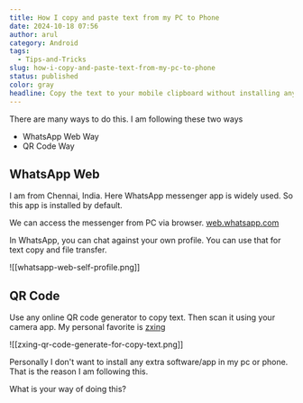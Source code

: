```yaml
---
title: How I copy and paste text from my PC to Phone
date: 2024-10-18 07:56
author: arul
category: Android
tags:
  - Tips-and-Tricks
slug: how-i-copy-and-paste-text-from-my-pc-to-phone
status: published
color: gray
headline: Copy the text to your mobile clipboard without installing any new app.
---
```

There are many ways to do this. I am following these two ways

* WhatsApp Web Way
* QR Code Way

## WhatsApp Web

I am from Chennai, India. Here WhatsApp messenger app is widely used. So this app is installed by default. 

We can access the messenger from PC via browser. [web.whatsapp.com](https://web.whatsapp.com)

In WhatsApp, you can chat against your own profile. You can use that for text copy and file transfer.

![[whatsapp-web-self-profile.png]]
## QR Code

Use any online QR code generator to copy text. Then scan it using your camera app. My personal favorite is [zxing](https://zxing.appspot.com/generator/)

![[zxing-qr-code-generate-for-copy-text.png]]

Personally I don't want to install any extra software/app in my pc or phone. That is the reason I am following this.

What is your way of doing this?
